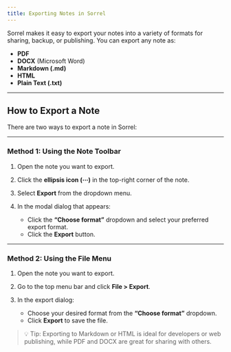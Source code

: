 ```yaml
---
title: Exporting Notes in Sorrel
---
```


Sorrel makes it easy to export your notes into a variety of formats for sharing, backup, or publishing. You can export any note as:

- **PDF**
- **DOCX** (Microsoft Word)
- **Markdown (.md)**
- **HTML**
- **Plain Text (.txt)**

---

## How to Export a Note

There are two ways to export a note in Sorrel:

---

### **Method 1: Using the Note Toolbar**

1. Open the note you want to export.
2. Click the **ellipsis icon (⋯)** in the top-right corner of the note.
3. Select **Export** from the dropdown menu.
4. In the modal dialog that appears:

   - Click the **“Choose format”** dropdown and select your preferred export format.
   - Click the **Export** button.

---

### **Method 2: Using the File Menu**

1. Open the note you want to export.
2. Go to the top menu bar and click **File > Export**.
3. In the export dialog:

   - Choose your desired format from the **“Choose format”** dropdown.
   - Click **Export** to save the file.

> 💡 Tip: Exporting to Markdown or HTML is ideal for developers or web publishing, while PDF and DOCX are great for sharing with others.
